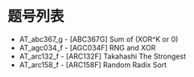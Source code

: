 # 题号列表

- AT_abc367_g - [ABC367G] Sum of (XOR^K or 0)
- AT_agc034_f - [AGC034F] RNG and XOR
- AT_arc132_f - [ARC132F] Takahashi The Strongest
- AT_arc158_f - [ARC158F] Random Radix Sort
